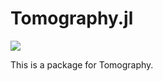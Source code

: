 # Tomography.jl

[![](https://img.shields.io/badge/docs-stable-blue.svg)](https://JuliaMath.github.io/FFTW.jl/stable)

This is a package for Tomography.
